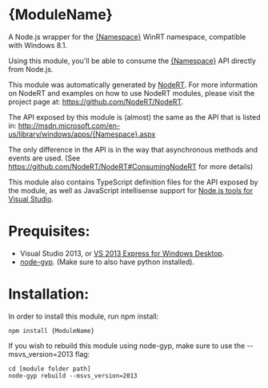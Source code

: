 {ModuleName}
=====

A Node.js wrapper for the <a href="http://msdn.microsoft.com/en-us/library/windows/apps/{Namespace}.aspx" target="_blank">{Namespace}</a> WinRT namespace, compatible with Windows 8.1.

Using this module, you'll be able to consume the <a href="http://msdn.microsoft.com/en-us/library/windows/apps/{Namespace}.aspx" target="_blank">{Namespace}</a> API directly from Node.js.

This module was automatically generated by <a href="https://github.com/NodeRT/NodeRT" target="_blank">NodeRT</a>. 
For more information on NodeRT and examples on how to use NodeRT modules, please visit the project page at: <a href="https://github.com/NodeRT/NodeRT" target="_blank">https://github.com/NodeRT/NodeRT</a>.

The API exposed by this module is (almost) the same as the API that is listed in: <a href="http://msdn.microsoft.com/en-us/library/windows/apps/{Namespace}.aspx" target="_blank">http://msdn.microsoft.com/en-us/library/windows/apps/{Namespace}.aspx</a>

The only difference in the API is in the way that asynchronous methods and events are used. (See <a href="https://github.com/NodeRT/NodeRT#ConsumingNodeRT" target="_blank">https://github.com/NodeRT/NodeRT#ConsumingNodeRT</a> for more details)

This module also contains TypeScript definition files for the API exposed by the module, as well as JavaScript intellisense support for <a href="http://nodejstools.codeplex.com/" target="_blank">Node.js tools for Visual Studio</a>.

Prequisites:
============
* Visual Studio 2013, or <a href="http://www.microsoft.com/en-gb/download/details.aspx?id=40787" target="_blank">VS 2013 Express for Windows Desktop</a>.
* <a href="https://github.com/TooTallNate/node-gyp" target="_blank">node-gyp</a>. (Make sure to also have python installed).

Installation:
=============
In order to install this module, run npm install:

```
npm install {ModuleName}
```

If you wish to rebuild this module using node-gyp, make sure to use the --msvs_version=2013 flag:

```
cd [module folder path]
node-gyp rebuild --msvs_version=2013
```